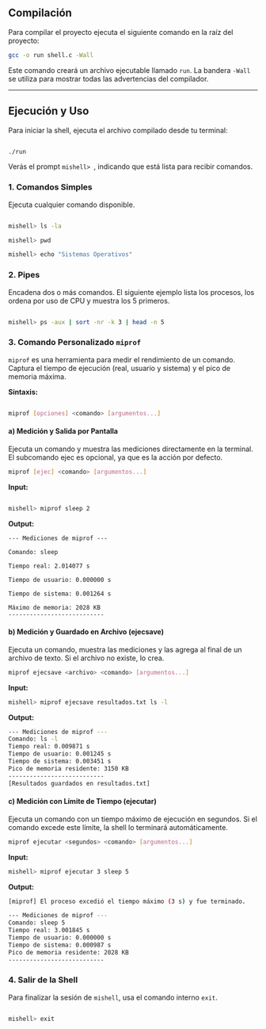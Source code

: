 
## Compilación
Para compilar el proyecto ejecuta el siguiente comando en la raíz del proyecto:
```bash
gcc -o run shell.c -Wall
```
Este comando creará un archivo ejecutable llamado `run`. La bandera `-Wall` se utiliza para mostrar todas las advertencias del compilador.

---  

  
## Ejecución y Uso

  

Para iniciar la shell, ejecuta el archivo compilado desde tu terminal:

  

```bash

./run

```

  

Verás el prompt `mishell> `, indicando que está lista para recibir comandos.

  

### 1. Comandos Simples

  

Ejecuta cualquier comando disponible.

  

```bash

mishell> ls -la

mishell> pwd

mishell> echo "Sistemas Operativos"

```

  

### 2. Pipes

  

Encadena dos o más comandos. El siguiente ejemplo lista los procesos, los ordena por uso de CPU y muestra los 5 primeros.

  

```bash

mishell> ps -aux | sort -nr -k 3 | head -n 5

```

  

### 3. Comando Personalizado `miprof`

  

`miprof` es una herramienta para medir el rendimiento de un comando. Captura el tiempo de ejecución (real, usuario y sistema) y el pico de memoria máxima.

  

**Sintaxis:**

```bash

miprof [opciones] <comando> [argumentos...]

```


#### a) Medición y Salida por Pantalla

  

Ejecuta un comando y muestra las mediciones directamente en la terminal. El subcomando ejec es opcional, ya que es la acción por defecto.


```bash
miprof [ejec] <comando> [argumentos...]
```

**Input:**

```bash

mishell> miprof sleep 2

```

**Output:**

```
--- Mediciones de miprof ---

Comando: sleep

Tiempo real: 2.014077 s

Tiempo de usuario: 0.000000 s

Tiempo de sistema: 0.001264 s

Máximo de memoria: 2028 KB
---------------------------

```
#### b) Medición y Guardado en Archivo (ejecsave)

Ejecuta un comando, muestra las mediciones y las agrega al final de un archivo de texto. Si el archivo no existe, lo crea.
```bash
miprof ejecsave <archivo> <comando> [argumentos...]
```

**Input:**
```bash
mishell> miprof ejecsave resultados.txt ls -l
```

**Output:**
```bash
--- Mediciones de miprof ---
Comando: ls -l
Tiempo real: 0.009871 s
Tiempo de usuario: 0.001245 s
Tiempo de sistema: 0.003451 s
Pico de memoria residente: 3150 KB
---------------------------
[Resultados guardados en resultados.txt]
```

#### c) Medición con Límite de Tiempo (ejecutar)

Ejecuta un comando con un tiempo máximo de ejecución en segundos. Si el comando excede este límite, la shell lo terminará automáticamente.

```bash
miprof ejecutar <segundos> <comando> [argumentos...]
```

**Input:**
```bash
mishell> miprof ejecutar 3 sleep 5
```

**Output:**
```bash
[miprof] El proceso excedió el tiempo máximo (3 s) y fue terminado.

--- Mediciones de miprof ---
Comando: sleep 5
Tiempo real: 3.001845 s
Tiempo de usuario: 0.000000 s
Tiempo de sistema: 0.000987 s
Pico de memoria residente: 2028 KB
---------------------------
```

### 4. Salir de la Shell

Para finalizar la sesión de `mishell`, usa el comando interno `exit`.

  

```bash

mishell> exit

```
